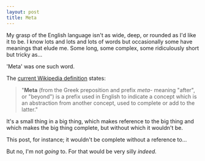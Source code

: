 ```yaml
---
layout: post
title: Meta
---
```


My grasp of the English language isn't as wide, deep, or rounded as I'd like it to be.  I know lots and lots and lots of words but occasionally some have meanings that elude me.  Some long, some complex, some ridiculously short but tricky as…

'Meta' was one such word.

The [current Wikipedia definition](https://en.m.wikipedia.org/wiki/Meta) states:

> "**Meta** (from the Greek preposition and prefix *meta-* meaning "after", or "beyond") is a prefix used in English to indicate a concept which is an abstraction from another concept, used to complete or add to the latter."

It's a small thing in a big thing, which makes reference to the big thing and which makes the big thing complete, but without which it wouldn't be.

This post, for instance; it wouldn't be complete without a reference to…

But no, I'm not *going* to.  For that would be very silly *indeed.*
